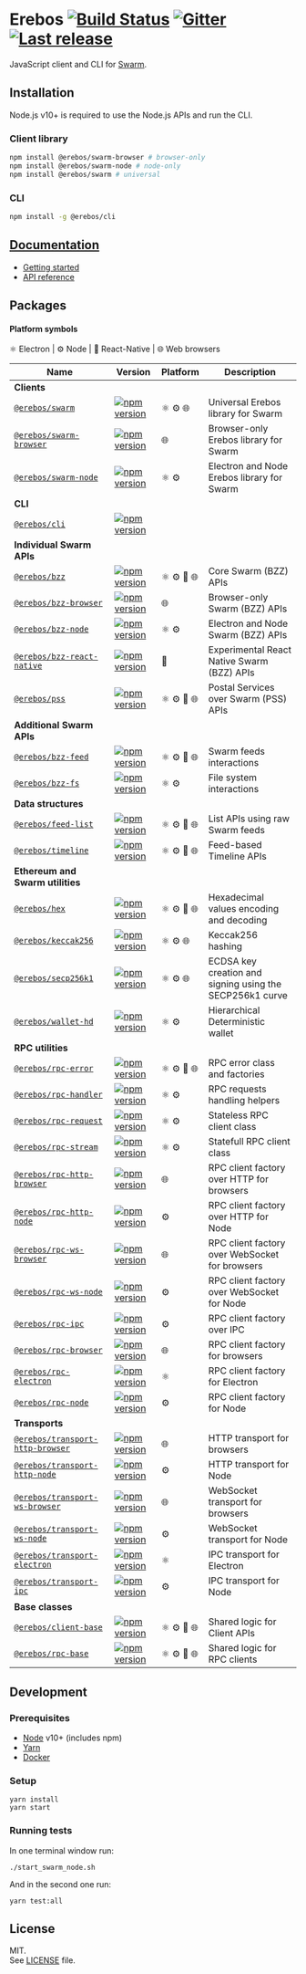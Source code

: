 # Erebos [![Build Status](https://travis-ci.com/MainframeHQ/erebos.svg?branch=master)](https://travis-ci.com/MainframeHQ/erebos) [![Gitter](https://badges.gitter.im/MainframeHQ/erebos.svg)](https://gitter.im/MainframeHQ/erebos) [![Last release](https://img.shields.io/github/release/MainframeHQ/erebos.svg)](https://github.com/MainframeHQ/erebos/releases)

JavaScript client and CLI for [Swarm](https://swarm-guide.readthedocs.io/en/latest/index.html).

## Installation

Node.js v10+ is required to use the Node.js APIs and run the CLI.

### Client library

```sh
npm install @erebos/swarm-browser # browser-only
npm install @erebos/swarm-node # node-only
npm install @erebos/swarm # universal
```

### CLI

```sh
npm install -g @erebos/cli
```

## [Documentation](https://erebos.js.org)

- [Getting started](https://erebos.js.org/docs/getting-started)
- [API reference](https://erebos.js.org/docs/swarm-client)

## Packages

#### Platform symbols

⚛️ Electron | ⚙️ Node | 📱 React-Native | 🌐 Web browsers

| Name | Version | Platform | Description |
| ---- | ------- | -------- | ----------- |
| **Clients**
| [`@erebos/swarm`](/packages/swarm) | [![npm version](https://img.shields.io/npm/v/@erebos/swarm.svg)](https://www.npmjs.com/package/@erebos/swarm) | ⚛️ ⚙️ 🌐 | Universal Erebos library for Swarm
| [`@erebos/swarm-browser`](/packages/swarm-browser) | [![npm version](https://img.shields.io/npm/v/@erebos/swarm-browser.svg)](https://www.npmjs.com/package/@erebos/swarm-browser) | 🌐 | Browser-only Erebos library for Swarm
| [`@erebos/swarm-node`](/packages/swarm-node) | [![npm version](https://img.shields.io/npm/v/@erebos/swarm-node.svg)](https://www.npmjs.com/package/@erebos/swarm-node)| ⚛️ ⚙️ | Electron and Node Erebos library for Swarm
| **CLI**
| [`@erebos/cli`](/packages/cli) | [![npm version](https://img.shields.io/npm/v/@erebos/cli.svg)](https://www.npmjs.com/package/@erebos/cli) |
| **Individual Swarm APIs**
| [`@erebos/bzz`](/packages/bzz) | [![npm version](https://img.shields.io/npm/v/@erebos/bzz.svg)](https://www.npmjs.com/package/@erebos/bzz) | ⚛️ ⚙️ 📱 🌐 | Core Swarm (BZZ) APIs
| [`@erebos/bzz-browser`](/packages/bzz-browser) | [![npm version](https://img.shields.io/npm/v/@erebos/bzz-browser.svg)](https://www.npmjs.com/package/@erebos/bzz-browser) | 🌐 | Browser-only Swarm (BZZ) APIs
| [`@erebos/bzz-node`](/packages/bzz-node) | [![npm version](https://img.shields.io/npm/v/@erebos/bzz-node.svg)](https://www.npmjs.com/package/@erebos/bzz-node) | ⚛️ ⚙️ | Electron and Node Swarm (BZZ) APIs
| [`@erebos/bzz-react-native`](/packages/bzz-react-native) | [![npm version](https://img.shields.io/npm/v/@erebos/bzz-react-native.svg)](https://www.npmjs.com/package/@erebos/bzz-react-native) | 📱 | Experimental React Native Swarm (BZZ) APIs
| [`@erebos/pss`](/packages/pss) | [![npm version](https://img.shields.io/npm/v/@erebos/pss.svg)](https://www.npmjs.com/package/@erebos/pss) | ⚛️ ⚙️ 📱 🌐 | Postal Services over Swarm (PSS) APIs
| **Additional Swarm APIs**
| [`@erebos/bzz-feed`](/packages/bzz-feed) | [![npm version](https://img.shields.io/npm/v/@erebos/bzz-feed.svg)](https://www.npmjs.com/package/@erebos/bzz-feed) | ⚛️ ⚙️ 📱 🌐 | Swarm feeds interactions
| [`@erebos/bzz-fs`](/packages/bzz-fs) | [![npm version](https://img.shields.io/npm/v/@erebos/bzz-fs.svg)](https://www.npmjs.com/package/@erebos/bzz-fs) | ⚛️ ⚙️ | File system interactions
| **Data structures**
| [`@erebos/feed-list`](/packages/feed-list) | [![npm version](https://img.shields.io/npm/v/@erebos/feed-list.svg)](https://www.npmjs.com/package/@erebos/feed-list) | ⚛️ ⚙️ 📱 🌐 | List APIs using raw Swarm feeds
| [`@erebos/timeline`](/packages/timeline) | [![npm version](https://img.shields.io/npm/v/@erebos/timeline.svg)](https://www.npmjs.com/package/@erebos/timeline) | ⚛️ ⚙️ 📱 🌐 | Feed-based Timeline APIs
| **Ethereum and Swarm utilities**
| [`@erebos/hex`](/packages/hex) | [![npm version](https://img.shields.io/npm/v/@erebos/hex.svg)](https://www.npmjs.com/package/@erebos/hex) | ⚛️ ⚙️ 📱 🌐 | Hexadecimal values encoding and decoding
| [`@erebos/keccak256`](/packages/keccak256) | [![npm version](https://img.shields.io/npm/v/@erebos/keccak256.svg)](https://www.npmjs.com/package/@erebos/keccak256) | ⚛️ ⚙️ 🌐 | Keccak256 hashing
| [`@erebos/secp256k1`](/packages/secp256k1) | [![npm version](https://img.shields.io/npm/v/@erebos/secp256k1.svg)](https://www.npmjs.com/package/@erebos/secp256k1) | ⚛️ ⚙️ 🌐 | ECDSA key creation and signing using the SECP256k1 curve
| [`@erebos/wallet-hd`](/packages/wallet-hd) | [![npm version](https://img.shields.io/npm/v/@erebos/wallet-hd.svg)](https://www.npmjs.com/package/@erebos/wallet-hd) | ⚛️ ⚙️ | Hierarchical Deterministic wallet
| **RPC utilities**
| [`@erebos/rpc-error`](/packages/rpc-error) | [![npm version](https://img.shields.io/npm/v/@erebos/rpc-error.svg)](https://www.npmjs.com/package/@erebos/rpc-error) | ⚛️ ⚙️ 📱 🌐 | RPC error class and factories
| [`@erebos/rpc-handler`](/packages/rpc-handler) | [![npm version](https://img.shields.io/npm/v/@erebos/rpc-handler.svg)](https://www.npmjs.com/package/@erebos/rpc-handler) | ⚛️ ⚙️ | RPC requests handling helpers
| [`@erebos/rpc-request`](/packages/rpc-request) | [![npm version](https://img.shields.io/npm/v/@erebos/rpc-request.svg)](https://www.npmjs.com/package/@erebos/rpc-request) | ⚛️ ⚙️ | Stateless RPC client class
| [`@erebos/rpc-stream`](/packages/rpc-stream) | [![npm version](https://img.shields.io/npm/v/@erebos/rpc-stream.svg)](https://www.npmjs.com/package/@erebos/rpc-stream) | ⚛️ ⚙️ | Statefull RPC client class
| [`@erebos/rpc-http-browser`](/packages/rpc-http-browser) | [![npm version](https://img.shields.io/npm/v/@erebos/rpc-http-browser.svg)](https://www.npmjs.com/package/@erebos/rpc-http-browser) | 🌐 | RPC client factory over HTTP for browsers
| [`@erebos/rpc-http-node`](/packages/rpc-http-node) | [![npm version](https://img.shields.io/npm/v/@erebos/rpc-http-node.svg)](https://www.npmjs.com/package/@erebos/rpc-http-node) | ⚙️ | RPC client factory over HTTP for Node
| [`@erebos/rpc-ws-browser`](/packages/rpc-ws-browser) | [![npm version](https://img.shields.io/npm/v/@erebos/rpc-ws-browser.svg)](https://www.npmjs.com/package/@erebos/rpc-ws-browser) | 🌐 | RPC client factory over WebSocket for browsers
| [`@erebos/rpc-ws-node`](/packages/rpc-ws-node) | [![npm version](https://img.shields.io/npm/v/@erebos/rpc-ws-node.svg)](https://www.npmjs.com/package/@erebos/rpc-ws-node) | ⚙️ | RPC client factory over WebSocket for Node
| [`@erebos/rpc-ipc`](/packages/rpc-ipc) | [![npm version](https://img.shields.io/npm/v/@erebos/rpc-ipc.svg)](https://www.npmjs.com/package/@erebos/rpc-ipc) | ⚙️ | RPC client factory over IPC
| [`@erebos/rpc-browser`](/packages/rpc-browser) | [![npm version](https://img.shields.io/npm/v/@erebos/rpc-browser.svg)](https://www.npmjs.com/package/@erebos/rpc-browser) | 🌐 | RPC client factory for browsers
| [`@erebos/rpc-electron`](/packages/rpc-electron) | [![npm version](https://img.shields.io/npm/v/@erebos/rpc-electron.svg)](https://www.npmjs.com/package/@erebos/rpc-electron) | ⚛️ | RPC client factory for Electron
| [`@erebos/rpc-node`](/packages/rpc-node) | [![npm version](https://img.shields.io/npm/v/@erebos/rpc-node.svg)](https://www.npmjs.com/package/@erebos/rpc-node) | ⚙️ | RPC client factory for Node
| **Transports**
| [`@erebos/transport-http-browser`](/packages/transport-http-browser) | [![npm version](https://img.shields.io/npm/v/@erebos/transport-http-browser.svg)](https://www.npmjs.com/package/@erebos/transport-http-browser) | 🌐 | HTTP transport for browsers
| [`@erebos/transport-http-node`](/packages/transport-http-node) | [![npm version](https://img.shields.io/npm/v/@erebos/transport-http-node.svg)](https://www.npmjs.com/package/@erebos/transport-http-node) | ⚙️ | HTTP transport for Node
| [`@erebos/transport-ws-browser`](/packages/transport-ws-browser) | [![npm version](https://img.shields.io/npm/v/@erebos/transport-ws-browser.svg)](https://www.npmjs.com/package/@erebos/transport-ws-browser) | 🌐 | WebSocket transport for browsers
| [`@erebos/transport-ws-node`](/packages/transport-ws-node) | [![npm version](https://img.shields.io/npm/v/@erebos/transport-ws-node.svg)](https://www.npmjs.com/package/@erebos/transport-ws-node) | ⚙️ | WebSocket transport for Node
| [`@erebos/transport-electron`](/packages/transport-electron) | [![npm version](https://img.shields.io/npm/v/@erebos/transport-electron.svg)](https://www.npmjs.com/package/@erebos/transport-electron) | ⚛️ | IPC transport for Electron
| [`@erebos/transport-ipc`](/packages/transport-ipc) | [![npm version](https://img.shields.io/npm/v/@erebos/transport-ipc.svg)](https://www.npmjs.com/package/@erebos/transport-ipc) | ⚙️ | IPC transport for Node
| **Base classes**
| [`@erebos/client-base`](/packages/client-base) | [![npm version](https://img.shields.io/npm/v/@erebos/client-base.svg)](https://www.npmjs.com/package/@erebos/client-base) | ⚛️ ⚙️ 📱 🌐 | Shared logic for Client APIs
| [`@erebos/rpc-base`](/packages/rpc-base) | [![npm version](https://img.shields.io/npm/v/@erebos/rpc-base.svg)](https://www.npmjs.com/package/@erebos/rpc-base) | ⚛️ ⚙️ 📱 🌐 | Shared logic for RPC clients

## Development

### Prerequisites

- [Node](https://nodejs.org/en/) v10+ (includes npm)
- [Yarn](https://yarnpkg.com/lang/en/)
- [Docker](https://www.docker.com/community-edition)

### Setup

```
yarn install
yarn start
```

### Running tests

In one terminal window run:

```
./start_swarm_node.sh
```

And in the second one run:

```
yarn test:all
```

## License

MIT.\
See [LICENSE](LICENSE) file.
